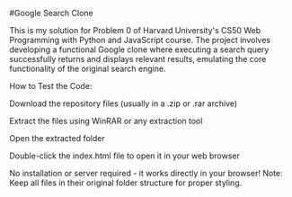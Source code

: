 #Google Search Clone

This is my solution for Problem 0 of Harvard University's CS50 Web Programming with Python and JavaScript course. The project involves developing a functional Google clone where executing a search query successfully returns and displays relevant results, emulating the core functionality of the original search engine.


How to Test the Code:

Download the repository files (usually in a .zip or .rar archive)

Extract the files using WinRAR or any extraction tool

Open the extracted folder

Double-click the index.html file to open it in your web browser

No installation or server required - it works directly in your browser!
Note: Keep all files in their original folder structure for proper styling.
